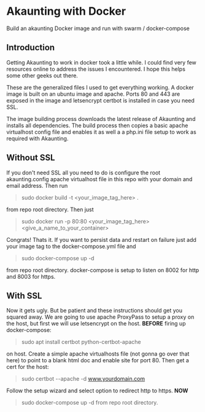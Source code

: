 # Akaunting with Docker
Build an akaunting Docker image and run with swarm / docker-compose

## Introduction
Getting Akaunting to work in docker took a little while. I could find very few resources online to address the issues I encountered. I hope this helps some other geeks out there.

These are the generalized files I used to get everything working. A docker image is built on an ubuntu image and apache. Ports 80 and 443 are exposed in the image and letsencrypt certbot is installed in case you need SSL.

The image building process downloads the latest release of Akaunting and installs all dependencies. The build process then copies a basic apache virtualhost config file and enables it as well a a php.ini file setup to work as required with Akaunting.

## Without SSL
If you don't need SSL all you need to do is configure the root akaunting.config apache virtualhost file in this repo with your domain and email address. Then run
> sudo docker build -t <your_image_tag_here> .

from repo root directory.
Then just
> sudo docker run -p 80:80 <your_image_tag_here> <give_a_name_to_your_container>

Congrats! Thats it. If you want to persist data and restart on failure just add your image tag to the docker-compose.yml file and 
> sudo docker-compose up -d

from repo root directory. docker-compose is setup to listen on 8002 for http and 8003 for https.

## With SSL
Now it gets ugly. But be patient and these instructions should get you squared away. We are going to use apache ProxyPass to setup a proxy on the host, but first we will use letsencrypt on the host. 
**BEFORE** firing up docker-compose:
> sudo apt install certbot python-certbot-apache

on host. Create a simple apache virtualhosts file (not gonna go over that here) to point to a blank html doc and enable site for port 80.
Then get a cert for the host:
> sudo certbot --apache -d www.yourdomain.com

Follow the setup wizard and select option to redirect http to https. 
**NOW** 
> sudo docker-compose up -d
from repo root directory.
